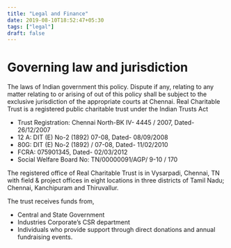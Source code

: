 ```yaml
---
title: "Legal and Finance"
date: 2019-08-10T18:52:47+05:30
tags: ["legal"]
draft: false
---
```


# Governing law and jurisdiction
The laws of Indian government this policy. Dispute if any, relating to any matter relating to or arising of out of this policy shall be subject to the exclusive jurisdiction of the appropriate courts at Chennai.
Real Charitable Trust is a registered public charitable trust under the Indian Trusts Act

- Trust Registration: Chennai North-BK IV- 4445 / 2007, Dated- 26/12/2007
- 12 A:  DIT (E) No-2 (1892) 07-08, Dated- 08/09/2008
- 80G: DIT (E) No-2 (1892) / 07-08, Dated- 11/02/2010
- FCRA: 075901345, Dated- 02/03/2012        
- Social Welfare Board No: TN/00000091/AGP/ 9-10 / 170

The registered office of Real Charitable Trust is in Vysarpadi, Chennai, TN with field & project offices in eight locations in three districts of Tamil Nadu; Chennai, Kanchipuram and Thiruvallur. 

The trust receives funds from,
- Central and State Government
- Industries Corporate’s CSR department
- Individuals who provide support through direct donations and annual fundraising events.
